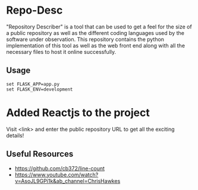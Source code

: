 # Repo-Desc

"Repository Describer" is a tool that can be used to get a feel for the size of a public repository as well as the different coding languages used by the software under observation. This repository contains the python implementation of this tool as well as the web front end along with all the necessary files to host it online successfully.

## Usage

```
set FLASK_APP=app.py
set FLASK_ENV=development
```

# Added Reactjs to the project

Visit \<link> and enter the public repository URL to get all the exciting details!

## Useful Resources
- https://github.com/cb372/line-count
- https://www.youtube.com/watch?v=AsoJL9GPi1k&ab_channel=ChrisHawkes
